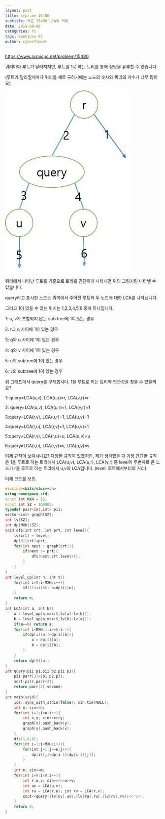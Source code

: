 ```yaml
---
layout: post
title: icpc.me 15480
subtitle: 백준 15480 LCA와 쿼리
date: 2019-08-05
categories: PS
tags: Baekjoon OJ
author: cyberflower
---
```


<https://www.acmicpc.net/problem/15480>

쿼리마다 루트가 달라지지만, 루트를 1로 하는 트리를 통해 정답을 유추할 수 있습니다.

(루트가 달라질때마다 쿼리를 새로 구하기에는 노드의 숫자와 쿼리의 개수가 너무 많아요)

![트리](/img/2019-08-05-icpc15480-1.png)

쿼리에서 나타난 루트를 기준으로 트리를 간단하게 나타내면 위의 그림처럼 나타낼 수 있습니다.

query라고 표시한 노드는 쿼리에서 주어진 루트와 두 노드에 대한 LCA를 나타냅니다.

그리고 1이 있을 수 있는 위치는 1,2,3,4,5,6 중에 하나입니다.

1: u, v가 포함되지 않는 sub tree에 1이 있는 경우

2: r과 q 사이에 1이 있는 경우

3: q와 u 사이에 1이 있는 경우

4: q와 v 사이에 1이 있는 경우

5: u의 subtree에 1이 있는 경우

6: v의 subtree에 1이 있는 경우

위 그래프에서 query를 구해봅시다. 1을 루트로 하는 트리와 연관성을 찾을 수 있을까요?

1: query=LCA(u,v), LCA(u,r)=r, LCA(v,r)=r

2: query=LCA(u,v), LCA(u,r)=1, LCA(v,r)=1

3:query=LCA(r,v), LCA(u,r)=1, LCA(u,v)=1

4:query=LCA(r,u), LCA(r,v)=1, LCA(u,v)=1

5:query=LCA(r,v), LCA(r,u)=u, LCA(u,v)=u

6:query=LCA(r,u), LCA(r,v)=v, LCA(u,v)=v

이제 규칙이 보이시나요? 다양한 규칙이 있겠지만, 제가 생각했을 때 가장 간단한 규칙은 1을 루트로 하는 트리에서 LCA(u,v), LCA(u,r), LCA(v,r) 중 level이 두번째로 큰 노드가 r을 루트로 하는 트리에서 u,v의 LCA입니다. (level: 루트에서부터의 거리)

이제 코드를 보죠.

```cpp
#include<bits/stdc++.h>
using namespace std;
const int MXH = 18;
const int SZ = 100005;
typedef pair<int,int> pii;
vector<int> graph[SZ];
int lv[SZ];
int dp[MXH][SZ];
void dfs(int crt, int prt, int level){
	lv[crt] = level;
	dp[0][crt]=prt;
	for(int next : graph[crt]){
		if(next != prt){
			dfs(next,crt,level+1);
		}
	}
}
int level_up(int n, int t){
	for(int i=0;i<MXH;i++){
		if((1<<i)&t) n=dp[i][n];
	}
	return n;
}
int LCA(int a, int b){
	a = level_up(a,max(0,lv[a]-lv[b]));
	b = level_up(b,max(0,lv[b]-lv[a]));
	if(a==b) return a;
	for(int i=MXH-1;i>=0;i--){
		if(dp[i][a]!=dp[i][b]){
			a = dp[i][a];
			b = dp[i][b];
		}
	}
	return dp[0][a];
}
int query(pii p1,pii p2,pii p3){
	pii parr[3]={p1,p2,p3};
	sort(parr,parr+3);
	return parr[2].second;
}
int main(void){
	ios::sync_with_stdio(false); cin.tie(NULL);
	int n; cin>>n;
	for(int i=1;i<n;i++){
		int x,y; cin>>x>>y;
		graph[x].push_back(y);
		graph[y].push_back(x);
	}
	dfs(1,0,0);
	for(int i=1;i<MXH;i++){
		for(int j=1;j<=n;j++){
			dp[i][j]=dp[i-1][dp[i-1][j]];
		}
	}
	int m; cin>>m;
	for(int i=0;i<m;i++){
		int r,u,v; cin>>r>>u>>v;
		int uv = LCA(u,v);
		int ru = LCA(r,u); int rv = LCA(r,v);
		cout<<query({lv[uv],uv},{lv[ru],ru},{lv[rv],rv})<<'\n';
	}
	return 0;
}
```
